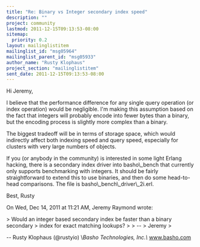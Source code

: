 ```yaml
---
title: "Re: Binary vs Integer secondary index speed"
description: ""
project: community
lastmod: 2011-12-15T09:13:53-08:00
sitemap:
  priority: 0.2
layout: mailinglistitem
mailinglist_id: "msg05964"
mailinglist_parent_id: "msg05933"
author_name: "Rusty Klophaus"
project_section: "mailinglistitem"
sent_date: 2011-12-15T09:13:53-08:00
---
```



Hi Jeremy,

I believe that the performance difference for any single query operation
(or index operation) would be negligible. I'm making this assumption based
on the fact that integers will probably encode into fewer bytes than a
binary, but the encoding process is slightly more complex than a binary.

The biggest tradeoff will be in terms of storage space, which would
indirectly affect both indexing speed and query speed, especially for
clusters with very large numbers of objects.

If you (or anybody in the community) is interested in some light Erlang
hacking, there is a secondary index driver into basho\\_bench that currently
only supports benchmarking with integers. It should be fairly
straightforward to extend this to use binaries, and then do some
head-to-head comparisons. The file is basho\\_bench\\_driver\\_2i.erl.

Best,
Rusty

On Wed, Dec 14, 2011 at 11:21 AM, Jeremy Raymond wrote:

&gt; Would an integer based secondary index be faster than a binary secondary
&gt; index for exact matching lookups?
&gt;
&gt; --
&gt; Jeremy
&gt;

-- 
Rusty Klophaus (@rustyio)
\\*Basho Technologies, Inc.\\*
www.basho.com
